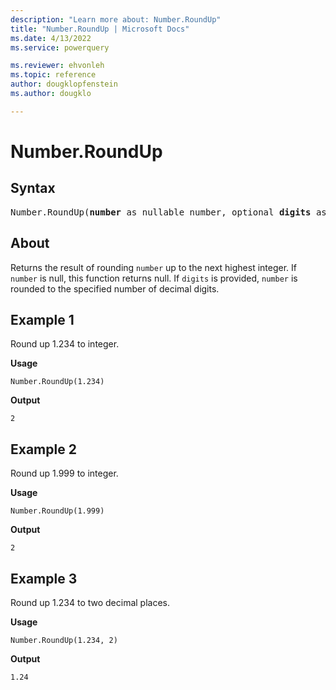 ```yaml
---
description: "Learn more about: Number.RoundUp"
title: "Number.RoundUp | Microsoft Docs"
ms.date: 4/13/2022
ms.service: powerquery

ms.reviewer: ehvonleh
ms.topic: reference
author: dougklopfenstein
ms.author: dougklo

---
```

# Number.RoundUp

## Syntax

<pre>
Number.RoundUp(<b>number</b> as nullable number, optional <b>digits</b> as nullable number) as nullable number
</pre>
  
## About

Returns the result of rounding `number` up to the next highest integer. If `number` is null, this function returns null. If `digits` is provided, `number` is rounded to the specified number of decimal digits.

## Example 1

Round up 1.234 to integer.

**Usage**

```powerquery-m
Number.RoundUp(1.234)
```

**Output**

`2`

## Example 2

Round up 1.999 to integer.

**Usage**

```powerquery-m
Number.RoundUp(1.999)
```

**Output**

`2`

## Example 3

Round up 1.234 to two decimal places.

**Usage**

```powerquery-m
Number.RoundUp(1.234, 2)
```

**Output**

`1.24`
